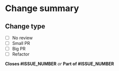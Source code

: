 # Change summary

## Change type

-   [ ] No review
-   [ ] Small PR
-   [ ] Big PR
-   [ ] Refactor

**Closes #ISSUE_NUMBER** _or_ **Part of #ISSUE_NUMBER**
